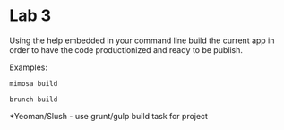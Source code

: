 Lab 3
=====
Using the help embedded in your command line build the current app in order to have the code productionized and ready to be publish.

Examples:

```
mimosa build
```

```
brunch build
```

*Yeoman/Slush - use grunt/gulp build task for project
